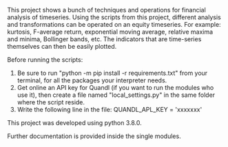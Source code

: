 This project shows a bunch of techniques and operations for financial analysis of timeseries.
Using the scripts from this project, different analysis and transformations can be operated on an equity timeseries.
For example: kurtosis, F-average return, exponential moving average, relative maxima and minima, Bollinger bands, etc.
The indicators that are time-series themselves can then be easily plotted. 

Before running the scripts:
1. Be sure to run "python -m pip install -r requirements.txt" from your terminal, for all the packages your interpreter needs.
2. Get online an API key for Quandl (if you want to run the modules who use it), then create a file named "local_settings.py" in the same folder where the script reside.
3. Write the following line in the file: QUANDL_APL_KEY = 'xxxxxxx'

This project was developed using python 3.8.0.

Further documentation is provided inside the single modules.